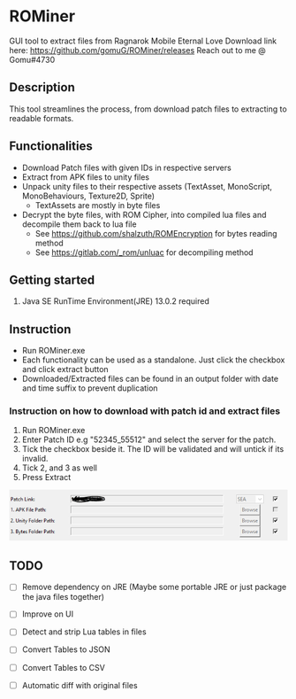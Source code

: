 # ROMiner
GUI tool to extract files from Ragnarok Mobile Eternal Love
Download link here: https://github.com/gomuG/ROMiner/releases
Reach out to me @ Gomu#4730

## Description
This tool streamlines the process, from download patch files to extracting to readable formats.

## Functionalities
- Download Patch files with given IDs in respective servers
- Extract from APK files to unity files
- Unpack unity files to their respective assets (TextAsset, MonoScript, MonoBehaviours, Texture2D, Sprite)
  - TextAssets are mostly in byte files 
- Decrypt the byte files, with ROM Cipher, into compiled lua files and decompile them back to lua file
  - See https://github.com/shalzuth/ROMEncryption for bytes reading method
  - See https://gitlab.com/_rom/unluac for decompiling method


## Getting started
1. Java SE RunTime Environment(JRE) 13.0.2 required

## Instruction
- Run ROMiner.exe
- Each functionality can be used as a standalone. Just click the checkbox and click extract button
- Downloaded/Extracted files can be found in an output folder with date and time suffix to prevent duplication

### Instruction on how to download with patch id and extract files
1. Run ROMiner.exe
2. Enter Patch ID e.g "52345_55512" and select the server for the patch.
3. Tick the checkbox beside it. The ID will be validated and will untick if its invalid.
4. Tick 2, and 3 as well
5. Press Extract

![Get your own patch ID](https://github.com/gomuG/ROMiner/blob/master/Example.PNG)


## TODO
- [ ] Remove dependency on JRE (Maybe some portable JRE or just package the java files together)
- [ ] Improve on UI
- [ ] Detect and strip Lua tables in files
- [ ] Convert Tables to JSON
- [ ] Convert Tables to CSV
- [ ] Automatic diff with original files


